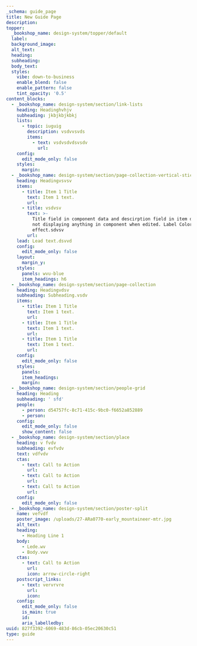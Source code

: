 ```yaml
---
_schema: guide_page
title: New Guide Page
description:
topper:
  _bookshop_name: design-system/topper/default
  label:
  background_image:
  alt_text:
  heading:
  subheading:
  body_text:
  styles:
    vibe: down-to-business
    enable_blend: false
    enable_pattern: false
    tint_opacity: '0.5'
content_blocks:
  - _bookshop_name: design-system/section/link-lists
    heading: Headinghvhjv
    subheading: jkbjkbjkbkj
    lists:
      - topic: iuguig
        description: vsdvvsvds
        items:
          - text: vsdvsdvdsvsdv
            url:
    config:
      edit_mode_only: false
    styles:
      margin:
  - _bookshop_name: design-system/section/page-collection-vertical-sticky
    heading: Headingvsvsv
    items:
      - title: Item 1 Title
        text: Item 1 text.
        url:
      - title: vsdvsv
        text: >-
          Title field in component data and descirption field in item data are
          not displaying anything in component when edited. Label Color has no
          effect.sdvsv
        url:
    lead: Lead text.dsvvd
    config:
      edit_mode_only: false
    layout:
      margin_y:
    styles:
      panels: wvu-blue
      item_headings: h6
  - _bookshop_name: design-system/section/page-collection
    heading: Headingvdsv
    subheading: Subheading.vsdv
    items:
      - title: Item 1 Title
        text: Item 1 text.
        url:
      - title: Item 1 Title
        text: Item 1 text.
        url:
      - title: Item 1 Title
        text: Item 1 text.
        url:
    config:
      edit_mode_only: false
    styles:
      panels:
      item_headings:
      margin:
  - _bookshop_name: design-system/section/people-grid
    heading: Heading
    subheading: ' sfd'
    people:
      - person: d54757fc-8c71-415c-9bc0-f6652a852889
      - person:
    config:
      edit_mode_only: false
      show_content: false
  - _bookshop_name: design-system/section/place
    heading: v fvdv
    subheading: evfvdv
    text: vdfvdv
    ctas:
      - text: Call to Action
        url:
      - text: Call to Action
        url:
      - text: Call to Action
        url:
    config:
      edit_mode_only: false
  - _bookshop_name: design-system/section/poster-split
    name: vefvdf
    poster_image: /uploads/27-ARa0770-early_mountaineer-mtr.jpg
    alt_text:
    heading:
      - Heading Line 1
    body:
      - Lede.wv
      - Body.vwv
    ctas:
      - text: Call to Action
        url:
        icon: arrow-circle-right
    postscript_links:
      - text: vervrvre
        url:
        icon:
    config:
      edit_mode_only: false
      is_main: true
      id:
      aria_labelledby:
uuid: 827f3392-6069-483d-86cb-05ec20630c51
type: guide
---
```

